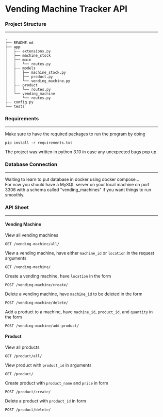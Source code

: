 # Vending Machine Tracker API
### Project Structure

---

```
.
├── README.md
├── app
│   ├── extensions.py
│   ├── machine_stock
│   ├── main
│   │   └── routes.py
│   ├── models
│   │   ├── machine_stock.py
│   │   ├── product.py
│   │   └── vending_machine.py
│   ├── product
│   │   └── routes.py
│   └── vending_machine
│       └── routes.py
├── config.py
└── tests
```
### Requirements

---

Make sure to have the required packages to run the program by doing
```
pip install -r requirements.txt
```

The project was written in python 3.10 in case any unexpected bugs pop up.


### Database Connection

---

Waiting to learn to put database in docker using docker compose... <br>
For now you should have a MySQL server on your local machine on port 3306 with a
schema called "vending_machines" if you want things to run smoothly.

### API Sheet

---

#### Vending Machine
View all vending machines
```
GET /vending-machine/all/
```
View a vending machine, have either `machine_id` or `location` in the request
arguments
```
GET /vending-machine/
```
Create a vending machine, have `location` in the form
```
POST /vending-machine/create/
```
Delete a vending machine, have `machine_id` to be deleted in the form
```
POST /vending-machine/delete/
```
Add a product to a machine, have `machine_id`, `product_id`, and `quantity` in the form
```
POST /vending-machine/add-product/
```

#### Product
View all products
```
GET /product/all/
```
View product with `product_id` in arguments
```
GET /product/
```
Create product with `product_name` and `price` in form
```
POST /product/create/
```
Delete a product with `product_id` in form
```
POST /product/delete/
```
